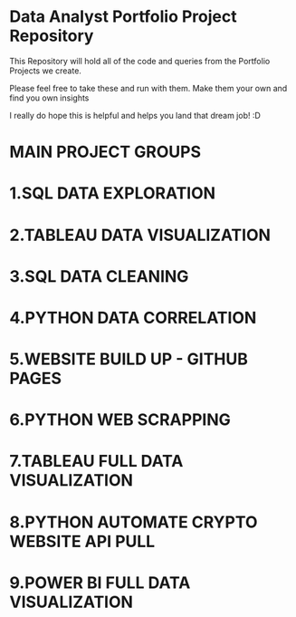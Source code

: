# Data Analyst Portfolio Project Repository

This Repository will hold all of the code and queries from the Portfolio Projects we create.

Please feel free to take these and run with them. Make them your own and find you own insights

I really do hope this is helpful and helps you land that dream job! :D

# MAIN PROJECT GROUPS
# 1.SQL DATA EXPLORATION
# 2.TABLEAU DATA VISUALIZATION 
# 3.SQL DATA CLEANING
# 4.PYTHON DATA CORRELATION
# 5.WEBSITE BUILD UP - GITHUB PAGES
# 6.PYTHON WEB SCRAPPING
# 7.TABLEAU FULL DATA VISUALIZATION
# 8.PYTHON AUTOMATE CRYPTO WEBSITE API PULL
# 9.POWER BI FULL DATA VISUALIZATION
